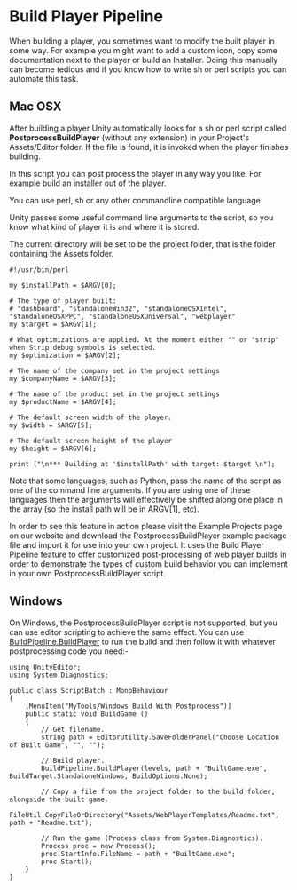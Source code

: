 Build Player Pipeline
=====================


When building a player, you sometimes want to modify the built player in some way. For example you might want to add a custom icon, copy some documentation next to the player or build an Installer. Doing this manually can become tedious and if you know how to write sh or perl scripts you can automate this task.

Mac OSX
-------

After building a player Unity automatically looks for a sh or perl script called __PostprocessBuildPlayer__ (without any extension) in your Project's Assets/Editor folder. If the file is found, it is invoked when the player finishes building.

In this script you can post process the player in any way you like. For example build an installer out of the player.

You can use perl, sh or any other commandline compatible language.

Unity passes some useful command line arguments to the script, so you know what kind of player it is and where it is stored.

The current directory will be set to be the project folder, that is the folder containing the Assets folder.

````
#!/usr/bin/perl

my $installPath = $ARGV[0];

# The type of player built:
# "dashboard", "standaloneWin32", "standaloneOSXIntel", "standaloneOSXPPC", "standaloneOSXUniversal", "webplayer"
my $target = $ARGV[1];

# What optimizations are applied. At the moment either "" or "strip" when Strip debug symbols is selected.
my $optimization = $ARGV[2];

# The name of the company set in the project settings
my $companyName = $ARGV[3];

# The name of the product set in the project settings
my $productName = $ARGV[4];

# The default screen width of the player.
my $width = $ARGV[5];

# The default screen height of the player 
my $height = $ARGV[6];

print ("\n*** Building at '$installPath' with target: $target \n");

````

Note that some languages, such as Python, pass the name of the script as one of the command line arguments. If you are using one of these languages then the arguments will effectively be shifted along one place in the array (so the install path will be in ARGV[1], etc).

In order to see this feature in action please visit the Example Projects page on our website and download the PostprocessBuildPlayer example package file and import it for use into your own project. It uses the Build Player Pipeline feature to offer customized post-processing of web player builds in order to demonstrate the types of custom build behavior you can implement in your own PostprocessBuildPlayer script.


Windows
-------


On Windows, the PostprocessBuildPlayer script is not supported, but you can use editor scripting to achieve the same effect. You can use [BuildPipeline.BuildPlayer](ScriptRef:BuildPipeline.BuildPlayer.html.html) to run the build and then follow it with whatever postprocessing code you need:-

````
using UnityEditor;
using System.Diagnostics;

public class ScriptBatch : MonoBehaviour 
{
    [MenuItem("MyTools/Windows Build With Postprocess")]
    public static void BuildGame ()
    {
        // Get filename.
        string path = EditorUtility.SaveFolderPanel("Choose Location of Built Game", "", "");
 
        // Build player.
        BuildPipeline.BuildPlayer(levels, path + "BuiltGame.exe", BuildTarget.StandaloneWindows, BuildOptions.None);

        // Copy a file from the project folder to the build folder, alongside the built game.
        FileUtil.CopyFileOrDirectory("Assets/WebPlayerTemplates/Readme.txt", path + "Readme.txt");

        // Run the game (Process class from System.Diagnostics).
        Process proc = new Process();
        proc.StartInfo.FileName = path + "BuiltGame.exe";
        proc.Start();
    }
}
````
